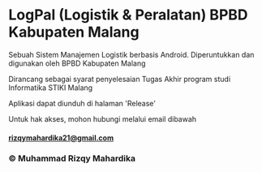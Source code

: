 # LogPal (Logistik & Peralatan) BPBD Kabupaten Malang

Sebuah Sistem Manajemen Logistik berbasis Android. Diperuntukkan dan digunakan oleh BPBD Kabupaten Malang

Dirancang sebagai syarat penyelesaian Tugas Akhir program studi Informatika STIKI Malang

Aplikasi dapat diunduh di halaman 'Release'

Untuk hak akses, mohon hubungi melalui email dibawah
#### rizqymahardika21@gmail.com

### &copy; Muhammad Rizqy Mahardika
